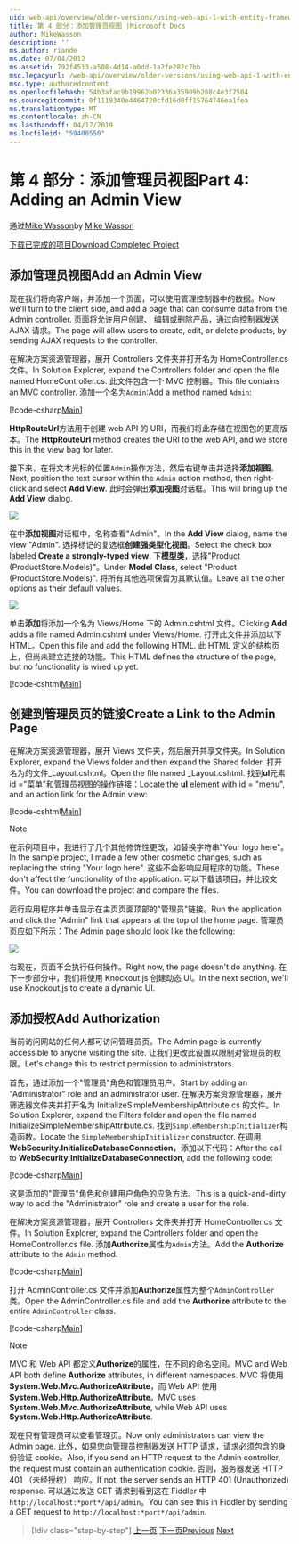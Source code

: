 ```yaml
---
uid: web-api/overview/older-versions/using-web-api-1-with-entity-framework-5/using-web-api-with-entity-framework-part-4
title: 第 4 部分：添加管理员视图 |Microsoft Docs
author: MikeWasson
description: ''
ms.author: riande
ms.date: 07/04/2012
ms.assetid: 792f4513-a508-4d14-a0dd-1a2fe282c7bb
msc.legacyurl: /web-api/overview/older-versions/using-web-api-1-with-entity-framework-5/using-web-api-with-entity-framework-part-4
msc.type: authoredcontent
ms.openlocfilehash: 54b3afac9b19962b02336a35909b208c4e3f7504
ms.sourcegitcommit: 0f1119340e4464720cfd16d0ff15764746ea1fea
ms.translationtype: MT
ms.contentlocale: zh-CN
ms.lasthandoff: 04/17/2019
ms.locfileid: "59400550"
---
```

# <a name="part-4-adding-an-admin-view"></a><span data-ttu-id="6fa0f-102">第 4 部分：添加管理员视图</span><span class="sxs-lookup"><span data-stu-id="6fa0f-102">Part 4: Adding an Admin View</span></span>

<span data-ttu-id="6fa0f-103">通过[Mike Wasson](https://github.com/MikeWasson)</span><span class="sxs-lookup"><span data-stu-id="6fa0f-103">by [Mike Wasson](https://github.com/MikeWasson)</span></span>

[<span data-ttu-id="6fa0f-104">下载已完成的项目</span><span class="sxs-lookup"><span data-stu-id="6fa0f-104">Download Completed Project</span></span>](http://code.msdn.microsoft.com/ASP-NET-Web-API-with-afa30545)

## <a name="add-an-admin-view"></a><span data-ttu-id="6fa0f-105">添加管理员视图</span><span class="sxs-lookup"><span data-stu-id="6fa0f-105">Add an Admin View</span></span>

<span data-ttu-id="6fa0f-106">现在我们将向客户端，并添加一个页面，可以使用管理控制器中的数据。</span><span class="sxs-lookup"><span data-stu-id="6fa0f-106">Now we'll turn to the client side, and add a page that can consume data from the Admin controller.</span></span> <span data-ttu-id="6fa0f-107">页面将允许用户创建、 编辑或删除产品，通过向控制器发送 AJAX 请求。</span><span class="sxs-lookup"><span data-stu-id="6fa0f-107">The page will allow users to create, edit, or delete products, by sending AJAX requests to the controller.</span></span>

<span data-ttu-id="6fa0f-108">在解决方案资源管理器，展开 Controllers 文件夹并打开名为 HomeController.cs 文件。</span><span class="sxs-lookup"><span data-stu-id="6fa0f-108">In Solution Explorer, expand the Controllers folder and open the file named HomeController.cs.</span></span> <span data-ttu-id="6fa0f-109">此文件包含一个 MVC 控制器。</span><span class="sxs-lookup"><span data-stu-id="6fa0f-109">This file contains an MVC controller.</span></span> <span data-ttu-id="6fa0f-110">添加一个名为`Admin`:</span><span class="sxs-lookup"><span data-stu-id="6fa0f-110">Add a method named `Admin`:</span></span>

[!code-csharp[Main](using-web-api-with-entity-framework-part-4/samples/sample1.cs)]

<span data-ttu-id="6fa0f-111">**HttpRouteUrl**方法用于创建 web API 的 URI，而我们将此存储在视图包的更高版本。</span><span class="sxs-lookup"><span data-stu-id="6fa0f-111">The **HttpRouteUrl** method creates the URI to the web API, and we store this in the view bag for later.</span></span>

<span data-ttu-id="6fa0f-112">接下来，在将文本光标的位置`Admin`操作方法，然后右键单击并选择**添加视图**。</span><span class="sxs-lookup"><span data-stu-id="6fa0f-112">Next, position the text cursor within the `Admin` action method, then right-click and select **Add View**.</span></span> <span data-ttu-id="6fa0f-113">此时会弹出**添加视图**对话框。</span><span class="sxs-lookup"><span data-stu-id="6fa0f-113">This will bring up the **Add View** dialog.</span></span>

![](using-web-api-with-entity-framework-part-4/_static/image1.png)

<span data-ttu-id="6fa0f-114">在中**添加视图**对话框中，名称查看"Admin"。</span><span class="sxs-lookup"><span data-stu-id="6fa0f-114">In the **Add View** dialog, name the view "Admin".</span></span> <span data-ttu-id="6fa0f-115">选择标记的复选框**创建强类型化视图**。</span><span class="sxs-lookup"><span data-stu-id="6fa0f-115">Select the check box labeled **Create a strongly-typed view**.</span></span> <span data-ttu-id="6fa0f-116">下**模型类**，选择"Product (ProductStore.Models)"。</span><span class="sxs-lookup"><span data-stu-id="6fa0f-116">Under **Model Class**, select "Product (ProductStore.Models)".</span></span> <span data-ttu-id="6fa0f-117">将所有其他选项保留为其默认值。</span><span class="sxs-lookup"><span data-stu-id="6fa0f-117">Leave all the other options as their default values.</span></span>

![](using-web-api-with-entity-framework-part-4/_static/image2.png)

<span data-ttu-id="6fa0f-118">单击**添加**将添加一个名为 Views/Home 下的 Admin.cshtml 文件。</span><span class="sxs-lookup"><span data-stu-id="6fa0f-118">Clicking **Add** adds a file named Admin.cshtml under Views/Home.</span></span> <span data-ttu-id="6fa0f-119">打开此文件并添加以下 HTML。</span><span class="sxs-lookup"><span data-stu-id="6fa0f-119">Open this file and add the following HTML.</span></span> <span data-ttu-id="6fa0f-120">此 HTML 定义的结构页上，但尚未建立连接的功能。</span><span class="sxs-lookup"><span data-stu-id="6fa0f-120">This HTML defines the structure of the page, but no functionality is wired up yet.</span></span>

[!code-cshtml[Main](using-web-api-with-entity-framework-part-4/samples/sample2.cshtml)]

## <a name="create-a-link-to-the-admin-page"></a><span data-ttu-id="6fa0f-121">创建到管理员页的链接</span><span class="sxs-lookup"><span data-stu-id="6fa0f-121">Create a Link to the Admin Page</span></span>

<span data-ttu-id="6fa0f-122">在解决方案资源管理器，展开 Views 文件夹，然后展开共享文件夹。</span><span class="sxs-lookup"><span data-stu-id="6fa0f-122">In Solution Explorer, expand the Views folder and then expand the Shared folder.</span></span> <span data-ttu-id="6fa0f-123">打开名为的文件\_Layout.cshtml。</span><span class="sxs-lookup"><span data-stu-id="6fa0f-123">Open the file named \_Layout.cshtml.</span></span> <span data-ttu-id="6fa0f-124">找到**ul**元素 id ="菜单"和管理员视图的操作链接：</span><span class="sxs-lookup"><span data-stu-id="6fa0f-124">Locate the **ul** element with id = "menu", and an action link for the Admin view:</span></span>

[!code-cshtml[Main](using-web-api-with-entity-framework-part-4/samples/sample3.cshtml)]

> [!NOTE]
> <span data-ttu-id="6fa0f-125">在示例项目中，我进行了几个其他修饰性更改，如替换字符串"Your logo here"。</span><span class="sxs-lookup"><span data-stu-id="6fa0f-125">In the sample project, I made a few other cosmetic changes, such as replacing the string "Your logo here".</span></span> <span data-ttu-id="6fa0f-126">这些不会影响应用程序的功能。</span><span class="sxs-lookup"><span data-stu-id="6fa0f-126">These don't affect the functionality of the application.</span></span> <span data-ttu-id="6fa0f-127">可以下载该项目，并比较文件。</span><span class="sxs-lookup"><span data-stu-id="6fa0f-127">You can download the project and compare the files.</span></span>


<span data-ttu-id="6fa0f-128">运行应用程序并单击显示在主页页面顶部的"管理员"链接。</span><span class="sxs-lookup"><span data-stu-id="6fa0f-128">Run the application and click the "Admin" link that appears at the top of the home page.</span></span> <span data-ttu-id="6fa0f-129">管理员页应如下所示：</span><span class="sxs-lookup"><span data-stu-id="6fa0f-129">The Admin page should look like the following:</span></span>

![](using-web-api-with-entity-framework-part-4/_static/image3.png)

<span data-ttu-id="6fa0f-130">右现在，页面不会执行任何操作。</span><span class="sxs-lookup"><span data-stu-id="6fa0f-130">Right now, the page doesn't do anything.</span></span> <span data-ttu-id="6fa0f-131">在下一步部分中，我们将使用 Knockout.js 创建动态 UI。</span><span class="sxs-lookup"><span data-stu-id="6fa0f-131">In the next section, we'll use Knockout.js to create a dynamic UI.</span></span>

## <a name="add-authorization"></a><span data-ttu-id="6fa0f-132">添加授权</span><span class="sxs-lookup"><span data-stu-id="6fa0f-132">Add Authorization</span></span>

<span data-ttu-id="6fa0f-133">当前访问网站的任何人都可访问管理员页。</span><span class="sxs-lookup"><span data-stu-id="6fa0f-133">The Admin page is currently accessible to anyone visiting the site.</span></span> <span data-ttu-id="6fa0f-134">让我们更改此设置以限制对管理员的权限。</span><span class="sxs-lookup"><span data-stu-id="6fa0f-134">Let's change this to restrict permission to administrators.</span></span>

<span data-ttu-id="6fa0f-135">首先，通过添加一个"管理员"角色和管理员用户。</span><span class="sxs-lookup"><span data-stu-id="6fa0f-135">Start by adding an "Administrator" role and an administrator user.</span></span> <span data-ttu-id="6fa0f-136">在解决方案资源管理器，展开筛选器文件夹并打开名为 InitializeSimpleMembershipAttribute.cs 的文件。</span><span class="sxs-lookup"><span data-stu-id="6fa0f-136">In Solution Explorer, expand the Filters folder and open the file named InitializeSimpleMembershipAttribute.cs.</span></span> <span data-ttu-id="6fa0f-137">找到`SimpleMembershipInitializer`构造函数。</span><span class="sxs-lookup"><span data-stu-id="6fa0f-137">Locate the `SimpleMembershipInitializer` constructor.</span></span> <span data-ttu-id="6fa0f-138">在调用**WebSecurity.InitializeDatabaseConnection**，添加以下代码：</span><span class="sxs-lookup"><span data-stu-id="6fa0f-138">After the call to **WebSecurity.InitializeDatabaseConnection**, add the following code:</span></span>

[!code-csharp[Main](using-web-api-with-entity-framework-part-4/samples/sample4.cs)]

<span data-ttu-id="6fa0f-139">这是添加的"管理员"角色和创建用户角色的应急方法。</span><span class="sxs-lookup"><span data-stu-id="6fa0f-139">This is a quick-and-dirty way to add the "Administrator" role and create a user for the role.</span></span>

<span data-ttu-id="6fa0f-140">在解决方案资源管理器，展开 Controllers 文件夹并打开 HomeController.cs 文件。</span><span class="sxs-lookup"><span data-stu-id="6fa0f-140">In Solution Explorer, expand the Controllers folder and open the HomeController.cs file.</span></span> <span data-ttu-id="6fa0f-141">添加**Authorize**属性为`Admin`方法。</span><span class="sxs-lookup"><span data-stu-id="6fa0f-141">Add the **Authorize** attribute to the `Admin` method.</span></span>

[!code-csharp[Main](using-web-api-with-entity-framework-part-4/samples/sample5.cs)]

<span data-ttu-id="6fa0f-142">打开 AdminController.cs 文件并添加**Authorize**属性为整个`AdminController`类。</span><span class="sxs-lookup"><span data-stu-id="6fa0f-142">Open the AdminController.cs file and add the **Authorize** attribute to the entire `AdminController` class.</span></span>

[!code-csharp[Main](using-web-api-with-entity-framework-part-4/samples/sample6.cs)]

> [!NOTE]
> <span data-ttu-id="6fa0f-143">MVC 和 Web API 都定义**Authorize**的属性，在不同的命名空间。</span><span class="sxs-lookup"><span data-stu-id="6fa0f-143">MVC and Web API both define **Authorize** attributes, in different namespaces.</span></span> <span data-ttu-id="6fa0f-144">MVC 将使用**System.Web.Mvc.AuthorizeAttribute**，而 Web API 使用**System.Web.Http.AuthorizeAttribute**。</span><span class="sxs-lookup"><span data-stu-id="6fa0f-144">MVC uses **System.Web.Mvc.AuthorizeAttribute**, while Web API uses **System.Web.Http.AuthorizeAttribute**.</span></span>


<span data-ttu-id="6fa0f-145">现在只有管理员可以查看管理页。</span><span class="sxs-lookup"><span data-stu-id="6fa0f-145">Now only administrators can view the Admin page.</span></span> <span data-ttu-id="6fa0f-146">此外，如果您向管理员控制器发送 HTTP 请求，请求必须包含的身份验证 cookie。</span><span class="sxs-lookup"><span data-stu-id="6fa0f-146">Also, if you send an HTTP request to the Admin controller, the request must contain an authentication cookie.</span></span> <span data-ttu-id="6fa0f-147">否则，服务器发送 HTTP 401 （未经授权） 响应。</span><span class="sxs-lookup"><span data-stu-id="6fa0f-147">If not, the server sends an HTTP 401 (Unauthorized) response.</span></span> <span data-ttu-id="6fa0f-148">可以通过发送 GET 请求到看到这在 Fiddler 中`http://localhost:*port*/api/admin`。</span><span class="sxs-lookup"><span data-stu-id="6fa0f-148">You can see this in Fiddler by sending a GET request to `http://localhost:*port*/api/admin`.</span></span>

> [!div class="step-by-step"]
> <span data-ttu-id="6fa0f-149">[上一页](using-web-api-with-entity-framework-part-3.md)
> [下一页](using-web-api-with-entity-framework-part-5.md)</span><span class="sxs-lookup"><span data-stu-id="6fa0f-149">[Previous](using-web-api-with-entity-framework-part-3.md)
[Next](using-web-api-with-entity-framework-part-5.md)</span></span>
